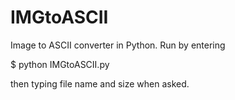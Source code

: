 IMGtoASCII
==========

Image to ASCII converter in Python.
Run by entering

$ python IMGtoASCII.py

then typing file name and size when asked.
